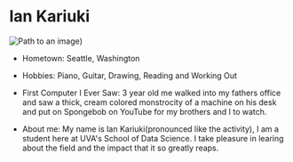 # Ian Kariuki

![Path to an image](<photo of Ian.jpeg>))

- Hometown: Seattle, Washington

- Hobbies: Piano, Guitar, Drawing, Reading and Working Out

- First Computer I Ever Saw: 3 year old me walked into my fathers office and saw a thick, cream colored monstrocity of a machine on his desk and put on Spongebob on YouTube for my brothers and I to watch.

- About me: My name is Ian Kariuki(pronounced like the activity), I am a student here at UVA's School of Data Science. I take pleasure in learing about the field and the impact that it so greatly reaps. 
